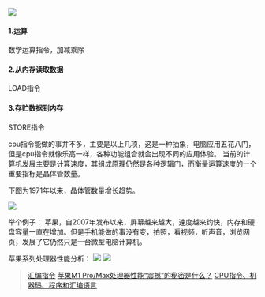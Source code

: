 ![](https://upload-images.jianshu.io/upload_images/15312191-baf3683dfa4ac18b.png?imageMogr2/auto-orient/strip%7CimageView2/2/w/1240)


#### 1.运算 
数学运算指令，加减乘除
#### 2.从内存读取数据
LOAD指令
#### 3.存贮数据到内存
STORE指令


cpu指令能做的事并不多，主要是以上几项，这是一种抽象，电脑应用五花八门，但是cpu指令就像乐高一样，各种功能组合就会出现不同的应用体验。
当前的计算机发展主要是计算速度，其组成原理仍然是各种逻辑门，而衡量运算速度的一个重要指标是晶体管数量。

下图为1971年以来，晶体管数量增长趋势。

![](https://upload-images.jianshu.io/upload_images/15312191-1d18c1d27a2209f4.png?imageMogr2/auto-orient/strip%7CimageView2/2/w/1240)

 举个例子：
苹果，自2007年发布以来，屏幕越来越大，速度越来约快，内存和硬盘容量一直在增加。但是手机能做的事没有变，拍照，看视频，听声音，浏览网页，发展了它仍然只是一台微型电脑计算机。

苹果系列处理器性能分析：
![](https://upload-images.jianshu.io/upload_images/15312191-9907fb88a4895d1c.png?imageMogr2/auto-orient/strip%7CimageView2/2/w/1240)
![](https://upload-images.jianshu.io/upload_images/15312191-b8348448c3b02535.png?imageMogr2/auto-orient/strip%7CimageView2/2/w/1240)

>[汇编指令](https://www.mallocfree.com/basic/asm/asm-2-instruction.htm)
> [苹果M1 Pro/Max处理器性能“震撼”的秘密是什么？](https://www.eet-china.com/mp/a84799.html)
> [CPU指令、机器码、程序和汇编语言](https://www.cnblogs.com/yilang/p/10997380.html)

